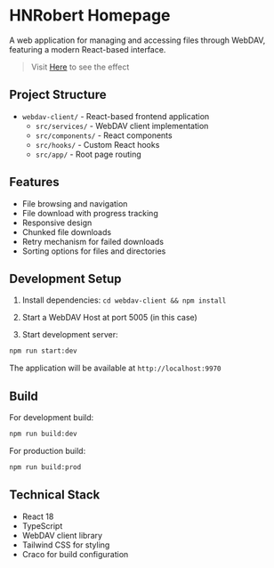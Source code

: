 # HNRobert Homepage

A web application for managing and accessing files through WebDAV, featuring a modern React-based interface.

> Visit [Here](https://hnrobert.space) to see the effect

## Project Structure

- `webdav-client/` - React-based frontend application
  - `src/services/` - WebDAV client implementation
  - `src/components/` - React components
  - `src/hooks/` - Custom React hooks
  - `src/app/` - Root page routing

## Features

- File browsing and navigation
- File download with progress tracking
- Responsive design
- Chunked file downloads
- Retry mechanism for failed downloads
- Sorting options for files and directories

## Development Setup

1. Install dependencies: `cd webdav-client && npm install`

2. Start a WebDAV Host at port 5005 (in this case)

3. Start development server:

```bash
npm run start:dev
```

The application will be available at `http://localhost:9970`

## Build

For development build:

```bash
npm run build:dev
```

For production build:

```bash
npm run build:prod
```

## Technical Stack

- React 18
- TypeScript
- WebDAV client library
- Tailwind CSS for styling
- Craco for build configuration

